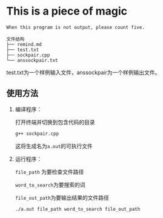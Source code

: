 
# This is a piece of magic

    When this program is not output, please count five.

```
文件结构
├── remind.md
├── test.txt
├── sockpair.cpp
└── anssockpair.txt
```

test.txt为一个样例输入文件，anssockpair为一个样例输出文件。

## 使用方法

1. 编译程序：
   
   打开终端并切换到包含代码的目录
   ```bash
   g++ sockpair.cpp
   ```
    这将生成名为`a.out`的可执行文件
2. 运行程序：

    `file_path` 为要检查文件路径
    
    `word_to_search`为要搜索的词
    
    `file_out_path`为要输出结果的文件路径

   ```bash
   ./a.out file_path word_to_search file_out_path
   ```
